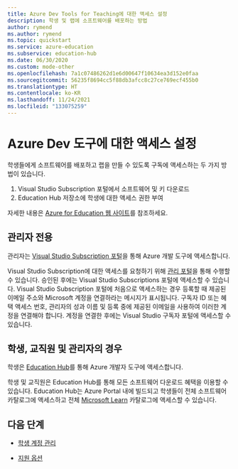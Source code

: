 ```yaml
---
title: Azure Dev Tools for Teaching에 대한 액세스 설정
description: 학생 및 랩에 소프트웨어를 배포하는 방법
author: rymend
ms.author: rymend
ms.topic: quickstart
ms.service: azure-education
ms.subservice: education-hub
ms.date: 06/30/2020
ms.custom: mode-other
ms.openlocfilehash: 7a1c07486262d1e6d00647f10634ea3d152e0faa
ms.sourcegitcommit: 56235f8694cc5f88db3afcc8c27ce769ecf455b0
ms.translationtype: HT
ms.contentlocale: ko-KR
ms.lasthandoff: 11/24/2021
ms.locfileid: "133075259"
---
```

# <a name="setting-up-access-for-azure-dev-tools"></a>Azure Dev 도구에 대한 액세스 설정

학생들에게 소프트웨어를 배포하고 랩을 만들 수 있도록 구독에 액세스하는 두 가지 방법이 있습니다.
1. Visual Studio Subscription 포털에서 소프트웨어 및 키 다운로드
1. Education Hub 저장소에 학생에 대한 액세스 권한 부여

자세한 내용은 [Azure for Education 웹 사이트](https://azureforeducation.microsoft.com)를 참조하세요.

## <a name="for-administrators-only"></a>관리자 전용
관리자는 [Visual Studio Subscription 포털](https://my.visualstudio.com/)을 통해 Azure 개발 도구에 액세스합니다.

Visual Studio Subscription에 대한 액세스를 요청하기 위해 [관리 포털](https://azureforeducation.microsoft.com/account/Subscriptions)을 통해 수행할 수 있습니다. 승인된 후에는 Visual Studio Subscriptions 포털에 액세스할 수 있습니다. Visual Studio Subscription 포털에 처음으로 액세스하는 경우 등록할 때 제공된 이메일 주소와 Microsoft 계정을 연결하라는 메시지가 표시됩니다. 구독자 ID 또는 혜택 액세스 번호, 관리자의 성과 이름 및 등록 중에 제공된 이메일을 사용하여 이러한 계정을 연결해야 합니다. 계정을 연결한 후에는 Visual Studio 구독자 포털에 액세스할 수 있습니다.

## <a name="for-students-faculty-and-administrators"></a>학생, 교직원 및 관리자의 경우
학생은 [Education Hub](https://aka.ms/devtoolsforteaching)를 통해 Azure 개발자 도구에 액세스합니다.

학생 및 교직원은 Education Hub를 통해 모든 소프트웨어 다운로드 혜택을 이용할 수 있습니다. Education Hub는 Azure Portal 내에 빌드되고 학생들이 전체 소프트웨어 카탈로그에 액세스하고 전체 [Microsoft Learn](/learn/) 카탈로그에 액세스할 수 있습니다.

## <a name="next-steps"></a>다음 단계
- [학생 계정 관리](manage-students.md)

- [지원 옵션](program-support.md)
